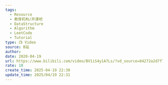 ```yaml
---
tags:
  - Resource
  - 教育机构/开课吧
  - DataStructure
  - Algorithm
  - LeetCode
  - Tutorial
type: 📺 Video
source: B站
author: 
date: 2020-04-19
url: https://www.bilibili.com/video/BV1iS4y1A7Ls/?vd_source=84272a2d7f72158b38778819be5bc6ad
rate: 10
create_time: 2025-04-19 22:30
update_time: 2025/04/19 22:31
---
```

